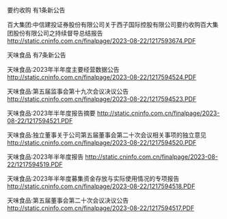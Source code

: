 要约收购 有1条新公告 

百大集团:中信建投证券股份有限公司关于西子国际控股有限公司要约收购百大集团股份有限公司之持续督导总结报告 http://static.cninfo.com.cn/finalpage/2023-08-22/1217593674.PDF 

天味食品 有7条新公告 

天味食品:2023年半年度主要经营数据公告 http://static.cninfo.com.cn/finalpage/2023-08-22/1217594524.PDF 

天味食品:第五届监事会第十九次会议决议公告 http://static.cninfo.com.cn/finalpage/2023-08-22/1217594523.PDF 

天味食品:2023年半年度报告摘要 http://static.cninfo.com.cn/finalpage/2023-08-22/1217594521.PDF 

天味食品:独立董事关于公司第五届董事会第二十次会议相关事项的独立意见 http://static.cninfo.com.cn/finalpage/2023-08-22/1217594520.PDF 

天味食品:2023年半年度报告 http://static.cninfo.com.cn/finalpage/2023-08-22/1217594519.PDF 

天味食品:2023年半年度募集资金存放与实际使用情况的专项报告 http://static.cninfo.com.cn/finalpage/2023-08-22/1217594518.PDF 

天味食品:第五届董事会第二十次会议决议公告 http://static.cninfo.com.cn/finalpage/2023-08-22/1217594517.PDF 

